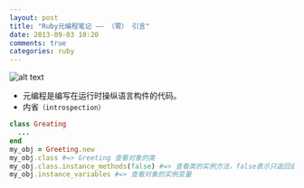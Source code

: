 ```yaml
---
layout: post
title: "Ruby元编程笔记 —— （零） 引言"
date: 2013-09-03 10:20
comments: true
categories: ruby
---
```

![alt text](http://farm9.staticflickr.com/8446/7758810948_ce36812ac9_c.jpg)

*  元编程是编写在运行时操纵语言构件的代码。
*  内省`（introspection）`
```ruby
class Greating
  ...
end
my_obj = Greeting.new
my_obj.class #=> Greeting 查看对象的类
my_obj.class.instance_methods(false) #=> 查看类的实例方法，false表示只返回自身定义的，不包括继承方法
my_obj.instance_variables #=> 查看对象的实例变量
```